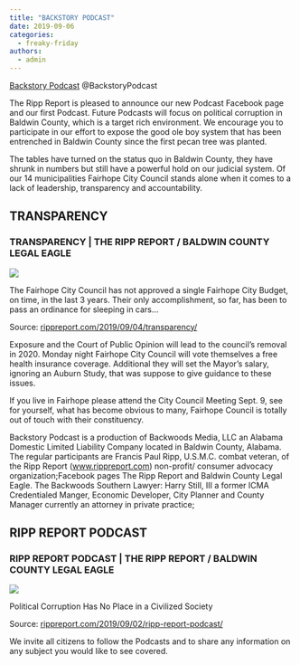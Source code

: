```yaml
---
title: "BACKSTORY PODCAST"
date: 2019-09-06
categories: 
  - freaky-friday
authors: 
  - admin
---
```


[Backstory Podcast](https://www.facebook.com/BackstoryPodcast/) @BackstoryPodcast

The Ripp Report is pleased to announce our new Podcast Facebook page and our first Podcast. Future Podcasts will focus on political corruption in Baldwin County, which is a target rich environment. We encourage you to participate in our effort to expose the good ole boy system that has been entrenched in Baldwin County since the first pecan tree was planted.

The tables have turned on the status quo in Baldwin County, they have shrunk in numbers but still have a powerful hold on our judicial system. Of our 14 municipalities Fairhope City Council stands alone when it comes to a lack of leadership, transparency and accountability.

## TRANSPARENCY

### TRANSPARENCY | THE RIPP REPORT / BALDWIN COUNTY LEGAL EAGLE

![](https://cdn.rippreport.com/fairhope-budget-transparency.jpg)

The Fairhope City Council has not approved a single Fairhope City Budget, on time, in the last 3 years. Their only accomplishment, so far, has been to pass an ordinance for sleeping in cars…

Source: [rippreport.com/2019/09/04/transparency/](https://rippreport.com/2019/09/04/transparency/)

Exposure and the Court of Public Opinion will lead to the council’s removal in 2020. Monday night Fairhope City Council will vote themselves a free health insurance coverage. Additional they will set the Mayor’s salary, ignoring an Auburn Study, that was suppose to give guidance to these issues.

If you live in Fairhope please attend the City Council Meeting Sept. 9, see for yourself, what has become obvious to many, Fairhope Council is totally out of touch with their constituency.

Backstory Podcast is a production of Backwoods Media, LLC an Alabama Domestic Limited Liability Company located in Baldwin County, Alabama. The regular participants are Francis Paul Ripp, U.S.M.C. combat veteran, of the Ripp Report (www.rippreport.com) non-profit/ consumer advocacy organization;Facebook pages The Ripp Report and Baldwin County Legal Eagle. The Backwoods Southern Lawyer: Harry Still, III a former ICMA Credentialed Manger, Economic Developer, City Planner and County Manager currently an attorney in private practice;

## RIPP REPORT PODCAST

### RIPP REPORT PODCAST | THE RIPP REPORT / BALDWIN COUNTY LEGAL EAGLE

![](https://cdn.rippreport.com/pod-cast.gif)

Political Corruption Has No Place in a Civilized Society

Source: [rippreport.com/2019/09/02/ripp-report-podcast/](https://rippreport.com/2019/09/02/ripp-report-podcast/)

We invite all citizens to follow the Podcasts and to share any information on any subject you would like to see covered.
